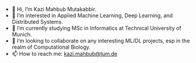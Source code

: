 - 👋 Hi, I’m Kazi Mahbub Mutakabbir.
- 👀 I’m interested in Applied Machine Learning, Deep Learning, and Distributed Systems.
- 🌱 I’m currently studying MSc in Informatics at Technical University of Munich.
- 💞️ I’m looking to collaborate on any interesting ML/DL projects, esp in the realm of Computational Biology.
- 📫 How to reach me: kazi.mahbub@tum.de

<!---
kmmbd/kmmbd is a ✨ special ✨ repository because its `README.md` (this file) appears on your GitHub profile.
You can click the Preview link to take a look at your changes.
--->
